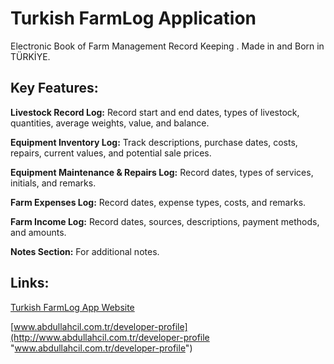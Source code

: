 # Turkish FarmLog Application

Electronic Book of Farm Management Record Keeping . Made in and Born in TÜRKİYE.

## **Key Features:**

**Livestock Record Log:** Record start and end dates, types of livestock, quantities, average weights, value, and balance.

**Equipment Inventory Log:** Track descriptions, purchase dates, costs, repairs, current values, and potential sale prices.

**Equipment Maintenance & Repairs Log:** Record dates, types of services, initials, and remarks.

**Farm Expenses Log:** Record dates, expense types, costs, and remarks.

**Farm Income Log:** Record dates, sources, descriptions, payment methods, and amounts.

**Notes Section:** For additional notes.

## Links:
[Turkish FarmLog App Website](http://www.farmlog.com.tr "Turkish FarmLog App Website")

[www.abdullahcil.com.tr/developer-profile](http://www.abdullahcil.com.tr/developer-profile "www.abdullahcil.com.tr/developer-profile")
